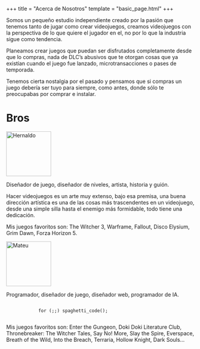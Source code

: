 +++
title = "Acerca de Nosotros"
template = "basic_page.html"
+++

Somos un pequeño estudio independiente creado por la pasión que tenemos tanto de jugar como crear videojuegos, creamos videojuegos con la perspectiva de lo que quiere el jugador en el, no por lo que la industria sigue como tendencia.

Planeamos crear juegos que puedan ser disfrutados completamente desde que lo compras, nada de DLC’s abusivos que te otorgan cosas que ya existían cuando el juego fue lanzado, microtransacciones o pases de temporada.

Tenemos cierta nostalgia por el pasado y pensamos que si compras un juego debería ser tuyo para siempre, como antes, donde sólo te preocupabas por comprar e instalar.


# Bros

<div id="wekufu-members-hcontainer" class="horizontal-container cross-axis-center wrap">
    <div id="wekufu-member-vcontainer" class="vertical-container">
        <img class="pixelated" src="/hernaldo.png" alt="Hernaldo" width="120px" height="120px">
        <p>
            Diseñador de juego, diseñador de niveles, artista, historia y guión.
        </p>
        <p>
            Hacer videojuegos es un arte muy extenso, bajo esa premisa, una buena dirección artística es una de las cosas más trascendentes en un videojuego, desde una simple silla hasta el enemigo más formidable, todo tiene una dedicación.
        </p>
        <p>
            Mis juegos favoritos son: The Witcher 3, Warframe, Fallout, Disco Elysium, Grim Dawn, Forza Horizon 5.
        </p>
    </div>
    <div id="wekufu-member-vcontainer" class="vertical-container">
        <img class="pixelated" src="/mateu.png" alt="Mateu" width="120px" height="120px">
        <p>
            Programador, diseñador de juego, diseñador web, programador de IA.
        </p>
        <p>
            <code>
            for (;;) spaghetti_code();
            </code>
        </p>
        <p>
            Mis juegos favoritos son: Enter the Gungeon, Doki Doki Literature Club, Thronebreaker: The Witcher Tales, Say No! More, Slay the Spire, Everspace, Breath of the Wild, Into the Breach, Terraria, Hollow Knight, Dark Souls...
        </p>
    </div>
</div>